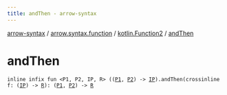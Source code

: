 ```yaml
---
title: andThen - arrow-syntax
---
```


[arrow-syntax](../../index.html) / [arrow.syntax.function](../index.html) / [kotlin.Function2](index.html) / [andThen](./and-then.html)

# andThen

`inline infix fun <P1, P2, IP, R> ((`[`P1`](and-then.html#P1)`, `[`P2`](and-then.html#P2)`) -> `[`IP`](and-then.html#IP)`).andThen(crossinline f: (`[`IP`](and-then.html#IP)`) -> `[`R`](and-then.html#R)`): (`[`P1`](and-then.html#P1)`, `[`P2`](and-then.html#P2)`) -> `[`R`](and-then.html#R)